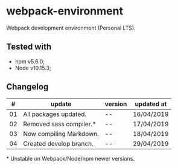 # webpack-environment
Webpack development environment (Personal LTS).

## Tested with

* npm v5.6.0;
* Node v10.15.3;

## Changelog
\# | update                     | version | updated at  
---|----------------------------|---------|------------
01 | All packages updated.      | --      | 16/04/2019  
02 | Removed sass compiler.*    | --      | 17/04/2019  
03 | Now compiling Markdown.    | --      | 18/04/2019
04 | Created develop branch.    | --      | 29/04/2019 

\* Unstable on Webpack/Node/npm newer versions.
